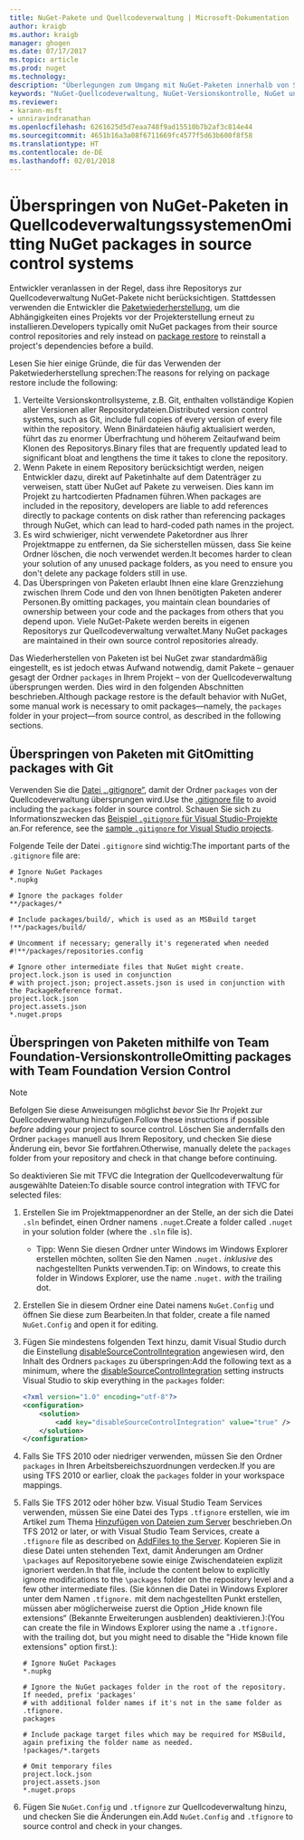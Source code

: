 ```yaml
---
title: NuGet-Pakete und Quellcodeverwaltung | Microsoft-Dokumentation
author: kraigb
ms.author: kraigb
manager: ghogen
ms.date: 07/17/2017
ms.topic: article
ms.prod: nuget
ms.technology: 
description: "Überlegungen zum Umgang mit NuGet-Paketen innerhalb von Systemen zur Versionskontrolle bzw. Quellcodeverwaltung sowie zum Überspringen von Paketen mithilfe von Git und TFVC."
keywords: "NuGet-Quellcodeverwaltung, NuGet-Versionskontrolle, NuGet und Git, NuGet und TFS, NuGet und TFVC, Pakete überspringen, Repositorys zur Quellcodeverwaltung, Repositorys zur Versionskontrolle"
ms.reviewer:
- karann-msft
- unniravindranathan
ms.openlocfilehash: 6261625d5d7eaa748f9ad15510b7b2af3c814e44
ms.sourcegitcommit: 4651b16a3a08f6711669fc4577f5d63b600f8f58
ms.translationtype: HT
ms.contentlocale: de-DE
ms.lasthandoff: 02/01/2018
---
```

# <a name="omitting-nuget-packages-in-source-control-systems"></a><span data-ttu-id="83127-104">Überspringen von NuGet-Paketen in Quellcodeverwaltungssystemen</span><span class="sxs-lookup"><span data-stu-id="83127-104">Omitting NuGet packages in source control systems</span></span>

<span data-ttu-id="83127-105">Entwickler veranlassen in der Regel, dass ihre Repositorys zur Quellcodeverwaltung NuGet-Pakete nicht berücksichtigen. Stattdessen verwenden die Entwickler die [Paketwiederherstellung](../consume-packages/package-restore.md), um die Abhängigkeiten eines Projekts vor der Projekterstellung erneut zu installieren.</span><span class="sxs-lookup"><span data-stu-id="83127-105">Developers typically omit NuGet packages from their source control repositories and rely instead on [package restore](../consume-packages/package-restore.md) to reinstall a project's dependencies before a build.</span></span>

<span data-ttu-id="83127-106">Lesen Sie hier einige Gründe, die für das Verwenden der Paketwiederherstellung sprechen:</span><span class="sxs-lookup"><span data-stu-id="83127-106">The reasons for relying on package restore include the following:</span></span>

1. <span data-ttu-id="83127-107">Verteilte Versionskontrollsysteme, z.B. Git, enthalten vollständige Kopien aller Versionen aller Repositorydateien.</span><span class="sxs-lookup"><span data-stu-id="83127-107">Distributed version control systems, such as Git, include full copies of every version of every file within the repository.</span></span> <span data-ttu-id="83127-108">Wenn Binärdateien häufig aktualisiert werden, führt das zu enormer Überfrachtung und höherem Zeitaufwand beim Klonen des Repositorys.</span><span class="sxs-lookup"><span data-stu-id="83127-108">Binary files that are frequently updated lead to significant bloat and lengthens the time it takes to clone the repository.</span></span>
1. <span data-ttu-id="83127-109">Wenn Pakete in einem Repository berücksichtigt werden, neigen Entwickler dazu, direkt auf Paketinhalte auf dem Datenträger zu verweisen, statt über NuGet auf Pakete zu verweisen. Dies kann im Projekt zu hartcodierten Pfadnamen führen.</span><span class="sxs-lookup"><span data-stu-id="83127-109">When packages are included in the repository, developers are liable to add references directly to package contents on disk rather than referencing packages through NuGet, which can lead to hard-coded path names in the project.</span></span>
1. <span data-ttu-id="83127-110">Es wird schwieriger, nicht verwendete Paketordner aus Ihrer Projektmappe zu entfernen, da Sie sicherstellen müssen, dass Sie keine Ordner löschen, die noch verwendet werden.</span><span class="sxs-lookup"><span data-stu-id="83127-110">It becomes harder to clean your solution of any unused package folders, as you need to ensure you don't delete any package folders still in use.</span></span>
1. <span data-ttu-id="83127-111">Das Überspringen von Paketen erlaubt Ihnen eine klare Grenzziehung zwischen Ihrem Code und den von Ihnen benötigten Paketen anderer Personen.</span><span class="sxs-lookup"><span data-stu-id="83127-111">By omitting packages, you maintain clean boundaries of ownership between your code and the packages from others that you depend upon.</span></span> <span data-ttu-id="83127-112">Viele NuGet-Pakete werden bereits in eigenen Repositorys zur Quellcodeverwaltung verwaltet.</span><span class="sxs-lookup"><span data-stu-id="83127-112">Many NuGet packages are maintained in their own source control repositories already.</span></span>

<span data-ttu-id="83127-113">Das Wiederherstellen von Paketen ist bei NuGet zwar standardmäßig eingestellt, es ist jedoch etwas Aufwand notwendig, damit Pakete – genauer gesagt der Ordner `packages` in Ihrem Projekt – von der Quellcodeverwaltung übersprungen werden. Dies wird in den folgenden Abschnitten beschrieben.</span><span class="sxs-lookup"><span data-stu-id="83127-113">Although package restore is the default behavior with NuGet, some manual work is necessary to omit packages&mdash;namely, the `packages` folder in your project&mdash;from source control, as described in the following sections.</span></span>

## <a name="omitting-packages-with-git"></a><span data-ttu-id="83127-114">Überspringen von Paketen mit Git</span><span class="sxs-lookup"><span data-stu-id="83127-114">Omitting packages with Git</span></span>

<span data-ttu-id="83127-115">Verwenden Sie die [Datei „.gitignore“](https://git-scm.com/docs/gitignore), damit der Ordner `packages` von der Quellcodeverwaltung übersprungen wird.</span><span class="sxs-lookup"><span data-stu-id="83127-115">Use the [.gitignore file](https://git-scm.com/docs/gitignore) to avoid including the `packages` folder in source control.</span></span> <span data-ttu-id="83127-116">Schauen Sie sich zu Informationszwecken das [Beispiel `.gitignore` für Visual Studio-Projekte](https://github.com/github/gitignore/blob/master/VisualStudio.gitignore) an.</span><span class="sxs-lookup"><span data-stu-id="83127-116">For reference, see the [sample `.gitignore` for Visual Studio projects](https://github.com/github/gitignore/blob/master/VisualStudio.gitignore).</span></span>

<span data-ttu-id="83127-117">Folgende Teile der Datei `.gitignore` sind wichtig:</span><span class="sxs-lookup"><span data-stu-id="83127-117">The important parts of the `.gitignore` file are:</span></span>

```gitignore
# Ignore NuGet Packages
*.nupkg

# Ignore the packages folder
**/packages/*

# Include packages/build/, which is used as an MSBuild target
!**/packages/build/

# Uncomment if necessary; generally it's regenerated when needed
#!**/packages/repositories.config

# Ignore other intermediate files that NuGet might create. project.lock.json is used in conjunction
# with project.json; project.assets.json is used in conjunction with the PackageReference format.
project.lock.json
project.assets.json
*.nuget.props
```

## <a name="omitting-packages-with-team-foundation-version-control"></a><span data-ttu-id="83127-118">Überspringen von Paketen mithilfe von Team Foundation-Versionskontrolle</span><span class="sxs-lookup"><span data-stu-id="83127-118">Omitting packages with Team Foundation Version Control</span></span>

> [!Note]
> <span data-ttu-id="83127-119">Befolgen Sie diese Anweisungen möglichst *bevor* Sie Ihr Projekt zur Quellcodeverwaltung hinzufügen.</span><span class="sxs-lookup"><span data-stu-id="83127-119">Follow these instructions if possible *before* adding your project to source control.</span></span> <span data-ttu-id="83127-120">Löschen Sie andernfalls den Ordner `packages` manuell aus Ihrem Repository, und checken Sie diese Änderung ein, bevor Sie fortfahren.</span><span class="sxs-lookup"><span data-stu-id="83127-120">Otherwise, manually delete the `packages` folder from your repository and check in that change before continuing.</span></span>

<span data-ttu-id="83127-121">So deaktivieren Sie mit TFVC die Integration der Quellcodeverwaltung für ausgewählte Dateien:</span><span class="sxs-lookup"><span data-stu-id="83127-121">To disable source control integration with TFVC for selected files:</span></span>

1. <span data-ttu-id="83127-122">Erstellen Sie im Projektmappenordner an der Stelle, an der sich die Datei `.sln` befindet, einen Ordner namens `.nuget`.</span><span class="sxs-lookup"><span data-stu-id="83127-122">Create a folder called `.nuget` in your solution folder (where the `.sln` file is).</span></span>
    - <span data-ttu-id="83127-123">Tipp: Wenn Sie diesen Ordner unter Windows im Windows Explorer erstellen möchten, sollten Sie den Namen `.nuget.` *inklusive* des nachgestellten Punkts verwenden.</span><span class="sxs-lookup"><span data-stu-id="83127-123">Tip: on Windows, to create this folder in Windows Explorer, use the name `.nuget.` *with* the trailing dot.</span></span>

1. <span data-ttu-id="83127-124">Erstellen Sie in diesem Ordner eine Datei namens `NuGet.Config` und öffnen Sie diese zum Bearbeiten.</span><span class="sxs-lookup"><span data-stu-id="83127-124">In that folder, create a file named `NuGet.Config` and open it for editing.</span></span>

1. <span data-ttu-id="83127-125">Fügen Sie mindestens folgenden Text hinzu, damit Visual Studio durch die Einstellung [disableSourceControlIntegration](../reference/nuget-config-file.md#solution-section) angewiesen wird, den Inhalt des Ordners `packages` zu überspringen:</span><span class="sxs-lookup"><span data-stu-id="83127-125">Add the following text as a minimum, where the [disableSourceControlIntegration](../reference/nuget-config-file.md#solution-section) setting instructs Visual Studio to skip everything in the `packages` folder:</span></span>

   ```xml
   <?xml version="1.0" encoding="utf-8"?>
   <configuration>
       <solution>
           <add key="disableSourceControlIntegration" value="true" />
       </solution>
   </configuration>
   ```

1. <span data-ttu-id="83127-126">Falls Sie TFS 2010 oder niedriger verwenden, müssen Sie den Ordner `packages` in Ihren Arbeitsbereichszuordnungen verdecken.</span><span class="sxs-lookup"><span data-stu-id="83127-126">If you are using TFS 2010 or earlier, cloak the `packages` folder in your workspace mappings.</span></span>

1. <span data-ttu-id="83127-127">Falls Sie TFS 2012 oder höher bzw. Visual Studio Team Services verwenden, müssen Sie eine Datei des Typs `.tfignore` erstellen, wie im Artikel zum Thema [Hinzufügen von Dateien zum Server](https://www.visualstudio.com/en-us/docs/tfvc/add-files-server#tfignore) beschrieben.</span><span class="sxs-lookup"><span data-stu-id="83127-127">On TFS 2012 or later, or with Visual Studio Team Services, create a `.tfignore` file as described on [AddFiles to the Server](https://www.visualstudio.com/en-us/docs/tfvc/add-files-server#tfignore).</span></span> <span data-ttu-id="83127-128">Kopieren Sie in diese Datei unten stehenden Text, damit Änderungen am Ordner `\packages` auf Repositoryebene sowie einige Zwischendateien explizit ignoriert werden.</span><span class="sxs-lookup"><span data-stu-id="83127-128">In that file, include the content below to explicitly ignore modifications to the `\packages` folder on the repository level and a few other intermediate files.</span></span> <span data-ttu-id="83127-129">(Sie können die Datei in Windows Explorer unter dem Namen `.tfignore.` mit dem nachgestellten Punkt erstellen, müssen aber möglicherweise zuerst die Option „Hide known file extensions“ (Bekannte Erweiterungen ausblenden) deaktivieren.):</span><span class="sxs-lookup"><span data-stu-id="83127-129">(You can create the file in Windows Explorer using the name a `.tfignore.` with the trailing dot, but you might need to disable the "Hide known file extensions" option first.):</span></span>

   ```cli
   # Ignore NuGet Packages
   *.nupkg

   # Ignore the NuGet packages folder in the root of the repository. If needed, prefix 'packages'
   # with additional folder names if it's not in the same folder as .tfignore.   
   packages

   # Include package target files which may be required for MSBuild, again prefixing the folder name as needed.
   !packages/*.targets

   # Omit temporary files
   project.lock.json
   project.assets.json
   *.nuget.props
   ```

1. <span data-ttu-id="83127-130">Fügen Sie `NuGet.Config` und `.tfignore` zur Quellcodeverwaltung hinzu, und checken Sie die Änderungen ein.</span><span class="sxs-lookup"><span data-stu-id="83127-130">Add `NuGet.Config` and `.tfignore` to source control and check in your changes.</span></span>
